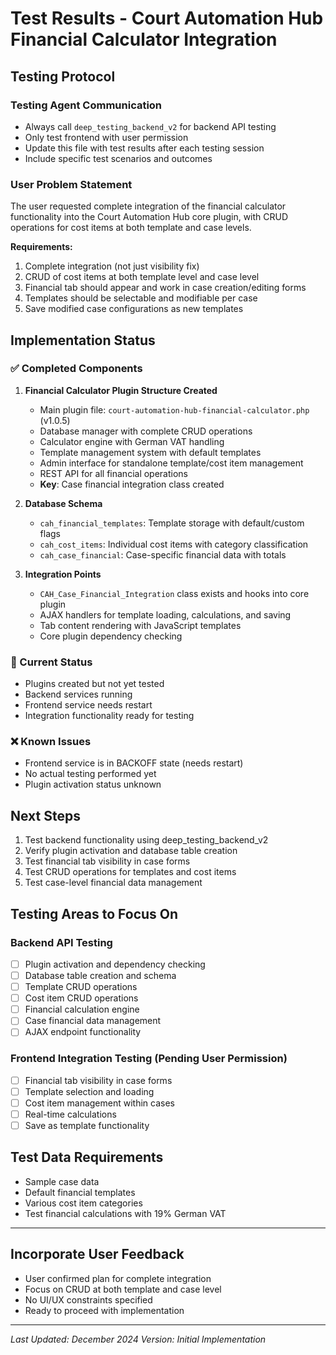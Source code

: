 # Test Results - Court Automation Hub Financial Calculator Integration

## Testing Protocol

### Testing Agent Communication
- Always call `deep_testing_backend_v2` for backend API testing
- Only test frontend with user permission
- Update this file with test results after each testing session
- Include specific test scenarios and outcomes

### User Problem Statement
The user requested complete integration of the financial calculator functionality into the Court Automation Hub core plugin, with CRUD operations for cost items at both template and case levels.

**Requirements:**
1. Complete integration (not just visibility fix)
2. CRUD of cost items at both template level and case level
3. Financial tab should appear and work in case creation/editing forms
4. Templates should be selectable and modifiable per case
5. Save modified case configurations as new templates

## Implementation Status

### ✅ Completed Components

1. **Financial Calculator Plugin Structure Created**
   - Main plugin file: `court-automation-hub-financial-calculator.php` (v1.0.5)
   - Database manager with complete CRUD operations
   - Calculator engine with German VAT handling
   - Template management system with default templates
   - Admin interface for standalone template/cost item management
   - REST API for all financial operations
   - **Key**: Case financial integration class created

2. **Database Schema**
   - `cah_financial_templates`: Template storage with default/custom flags
   - `cah_cost_items`: Individual cost items with category classification
   - `cah_case_financial`: Case-specific financial data with totals

3. **Integration Points**
   - `CAH_Case_Financial_Integration` class exists and hooks into core plugin
   - AJAX handlers for template loading, calculations, and saving
   - Tab content rendering with JavaScript templates
   - Core plugin dependency checking

### 🔄 Current Status
- Plugins created but not yet tested
- Backend services running
- Frontend service needs restart
- Integration functionality ready for testing

### ❌ Known Issues
- Frontend service is in BACKOFF state (needs restart)
- No actual testing performed yet
- Plugin activation status unknown

## Next Steps
1. Test backend functionality using deep_testing_backend_v2
2. Verify plugin activation and database table creation
3. Test financial tab visibility in case forms
4. Test CRUD operations for templates and cost items
5. Test case-level financial data management

## Testing Areas to Focus On

### Backend API Testing
- [ ] Plugin activation and dependency checking
- [ ] Database table creation and schema
- [ ] Template CRUD operations
- [ ] Cost item CRUD operations  
- [ ] Financial calculation engine
- [ ] Case financial data management
- [ ] AJAX endpoint functionality

### Frontend Integration Testing (Pending User Permission)
- [ ] Financial tab visibility in case forms
- [ ] Template selection and loading
- [ ] Cost item management within cases
- [ ] Real-time calculations
- [ ] Save as template functionality

## Test Data Requirements
- Sample case data
- Default financial templates
- Various cost item categories
- Test financial calculations with 19% German VAT

---

## Incorporate User Feedback
- User confirmed plan for complete integration
- Focus on CRUD at both template and case level  
- No UI/UX constraints specified
- Ready to proceed with implementation

---

*Last Updated: December 2024*
*Version: Initial Implementation*